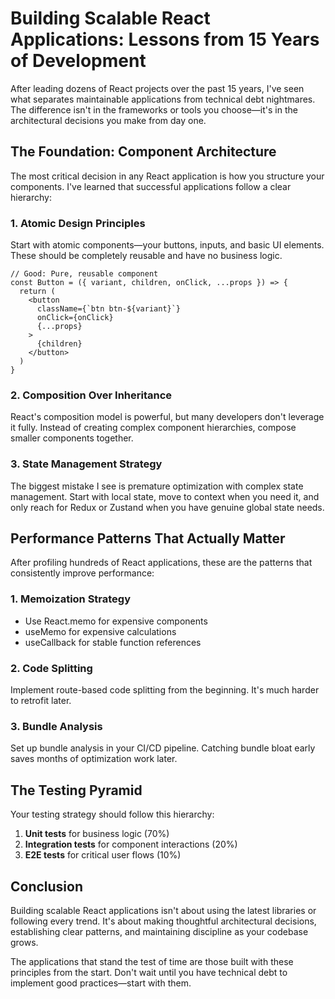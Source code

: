 # Building Scalable React Applications: Lessons from 15 Years of Development

After leading dozens of React projects over the past 15 years, I've seen what separates maintainable applications from technical debt nightmares. The difference isn't in the frameworks or tools you choose—it's in the architectural decisions you make from day one.

## The Foundation: Component Architecture

The most critical decision in any React application is how you structure your components. I've learned that successful applications follow a clear hierarchy:

### 1. Atomic Design Principles

Start with atomic components—your buttons, inputs, and basic UI elements. These should be completely reusable and have no business logic.

```tsx
// Good: Pure, reusable component
const Button = ({ variant, children, onClick, ...props }) => {
  return (
    <button 
      className={`btn btn-${variant}`}
      onClick={onClick}
      {...props}
    >
      {children}
    </button>
  )
}
```

### 2. Composition Over Inheritance

React's composition model is powerful, but many developers don't leverage it fully. Instead of creating complex component hierarchies, compose smaller components together.

### 3. State Management Strategy

The biggest mistake I see is premature optimization with complex state management. Start with local state, move to context when you need it, and only reach for Redux or Zustand when you have genuine global state needs.

## Performance Patterns That Actually Matter

After profiling hundreds of React applications, these are the patterns that consistently improve performance:

### 1. Memoization Strategy
- Use React.memo for expensive components
- useMemo for expensive calculations
- useCallback for stable function references

### 2. Code Splitting
Implement route-based code splitting from the beginning. It's much harder to retrofit later.

### 3. Bundle Analysis
Set up bundle analysis in your CI/CD pipeline. Catching bundle bloat early saves months of optimization work later.

## The Testing Pyramid

Your testing strategy should follow this hierarchy:
1. **Unit tests** for business logic (70%)
2. **Integration tests** for component interactions (20%)
3. **E2E tests** for critical user flows (10%)

## Conclusion

Building scalable React applications isn't about using the latest libraries or following every trend. It's about making thoughtful architectural decisions, establishing clear patterns, and maintaining discipline as your codebase grows.

The applications that stand the test of time are those built with these principles from the start. Don't wait until you have technical debt to implement good practices—start with them.
